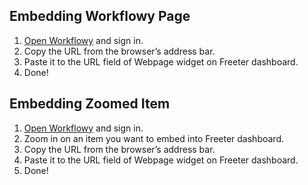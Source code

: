 ## Embedding Workflowy Page

1. <a href="{{ curItem.homeUrl|e }}" target="_blank">Open Workflowy</a> and sign in.
2. Copy the URL from the browser’s address bar.
3. Paste it to the URL field of Webpage widget on Freeter dashboard.
4. Done!

## Embedding Zoomed Item

1. <a href="{{ curItem.homeUrl|e }}" target="_blank">Open Workflowy</a> and sign in.
2. Zoom in on an item you want to embed into Freeter dashboard.
3. Copy the URL from the browser’s address bar.
4. Paste it to the URL field of Webpage widget on Freeter dashboard.
5. Done!
